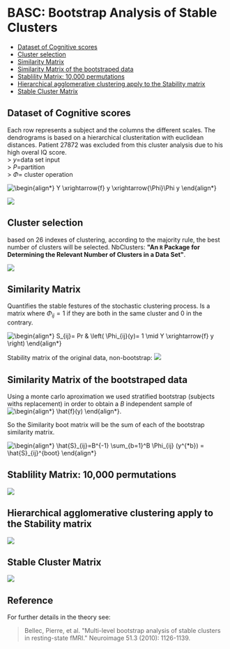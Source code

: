 BASC: Bootstrap Analysis of Stable Clusters
===========================================
-   [Dataset of Cognitive scores](#dataset-of-cognitive-scores)
-   [Cluster selection](#cluster-selection)
-   [Similarity Matrix](#similarity-matrix)
-   [Similarity Matrix of the bootstraped data](#similarity-matrix-of-the-bootstraped-data)
-   [Stablility Matrix: 10,000 permutations](#stablility-matrix-10000-permutations)
-   [Hierarchical agglomerative clustering apply to the Stability matrix](#hierarchical-agglomerative-clustering-apply-to-the-stability-matrix)
-   [Stable Cluster Matrix](#stable-cluster-matrix)

Dataset of Cognitive scores
---------------------------

Each row represents a subject and the columns the different scales. The dendrograms is based on a hierarchical clusteritation with euclidean distances.
Patient 27872 was excluded from this cluster analysis due to his high overal IQ score.  
&gt; *y*=data set input  
&gt; *P*=partition  
&gt; *Φ*= cluster operation  
  
<img src=
"https://render.githubusercontent.com/render/math?math=%5CLarge+%5Cdisplaystyle+%5Cbegin%7Balign%2A%7D%0AY+%5Cxrightarrow%7Bf%7D+y+%5Cxrightarrow%7B%5CPhi%7D%5CPhi+y%0A%5Cend%7Balign%2A%7D" 
alt="\begin{align*}
Y \xrightarrow{f} y \xrightarrow{\Phi}\Phi y
\end{align*}">

  
 ![](BASC_files/figure-markdown_github/unnamed-chunk-3-1.png)

Cluster selection
-----------------

based on 26 indexes of clustering, according to the majority rule, the best number of clusters will be selected. NbClusters: **"An `R` Package for Determining the Relevant Number of Clusters in a Data Set"**.

![](BASC_files/figure-markdown_github/unnamed-chunk-4-1.png)

Similarity Matrix
-----------------

Quantifies the stable festures of the stochastic clustering process. Is a matrix where *Φ*<sub>*ij*</sub> = 1 if they are both in the same cluster and 0 in the contrary.  
 
 <img src=
"https://render.githubusercontent.com/render/math?math=%5CLarge+%5Cdisplaystyle+%5Cbegin%7Balign%2A%7D%0AS_%7Bij%7D%3D+Pr++%26+%5Cleft%28++%5CPhi_%7Bij%7D%28y%29%3D+1+%5Cmid+Y+%5Cxrightarrow%7Bf%7D+y+%5Cright%29%0A%5Cend%7Balign%2A%7D%0A" 
alt="\begin{align*}
S_{ij}= Pr  & \left(  \Phi_{ij}(y)= 1 \mid Y \xrightarrow{f} y \right)
\end{align*}
">

Stability matrix of the original data, non-bootstrap: ![](BASC_files/figure-markdown_github/unnamed-chunk-5-1.png)

Similarity Matrix of the bootstraped data
-----------------------------------------

Using a monte carlo aproximation we used stratified bootstrap (subjects withs replacement) in order to obtain a *B* independent sample of <img src=
"https://render.githubusercontent.com/render/math?math=%5CLarge+%5Cdisplaystyle+%5Cbegin%7Balign%2A%7D%0A%5Chat%7Bf%7D%28y%29%0A%5Cend%7Balign%2A%7D%0A" 
alt="\begin{align*}
\hat{f}(y)
\end{align*}
">.  

So the Similarity boot matrix will be the sum of each of the bootstrap similarity matrix.  

<img src=
"https://render.githubusercontent.com/render/math?math=%5CLarge+%5Cdisplaystyle+%5Cbegin%7Balign%2A%7D%0A%5Chat%7BS%7D_%7Bij%7D%3DB%5E%7B-1%7D+%5Csum_%7Bb%3D1%7D%5EB+%5CPhi_%7Bij%7D+%28y%5E%7B%2Ab%7D%29+%3D+%5Chat%7BS%7D_%7Bij%7D%5E%7Bboot%7D+%0A%5Cend%7Balign%2A%7D%0A" 
alt="\begin{align*}
\hat{S}_{ij}=B^{-1} \sum_{b=1}^B \Phi_{ij} (y^{*b}) = \hat{S}_{ij}^{boot} 
\end{align*}
">

Stablility Matrix: 10,000 permutations
--------------------------------------

![](BASC_files/figure-markdown_github/unnamed-chunk-6-1.png)

Hierarchical agglomerative clustering apply to the Stability matrix
-------------------------------------------------------------------

![](BASC_files/figure-markdown_github/unnamed-chunk-7-1.png)

Stable Cluster Matrix
---------------------

![](BASC_files/figure-markdown_github/unnamed-chunk-8-1.png)

Reference
---------------------
For further details in the theory see:
> Bellec, Pierre, et al. "Multi-level bootstrap analysis of stable clusters in resting-state fMRI." Neuroimage 51.3 (2010): 1126-1139.



